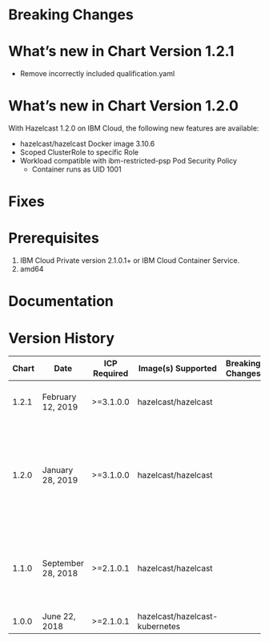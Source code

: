# Breaking Changes


# What’s new in Chart Version 1.2.1

* Remove incorrectly included qualification.yaml


# What’s new in Chart Version 1.2.0

With Hazelcast 1.2.0 on IBM Cloud, the following new
features are available:
* hazelcast/hazelcast Docker image 3.10.6
* Scoped ClusterRole to specific Role
* Workload compatible with ibm-restricted-psp Pod Security Policy
  * Container runs as UID 1001


# Fixes


# Prerequisites
1. IBM Cloud Private version 2.1.0.1+ or IBM Cloud Container Service.
2. amd64

# Documentation


# Version History

| Chart | Date | ICP Required | Image(s) Supported | Breaking Changes | Details |
| ----- | ---- | ------------ | ------------------ | ---------------- | ------- |
| 1.2.1 | February 12, 2019 | >=3.1.0.0 | hazelcast/hazelcast | | Remove incorrectly included qualification.yaml |
| 1.2.0 | January 28, 2019 | >=3.1.0.0 | hazelcast/hazelcast | | Update Hazelcast to 3.10.6. ibm-restricted-psp compatibility. Scoped ClusterRole to specific Role. Container run as UID 1001. |
| 1.1.0 | September 28, 2018 | >=2.1.0.1 | hazelcast/hazelcast | | Change deployment type to StatefulSet. Update hazelcast supported docker image, version, and probes. |
| 1.0.0 | June 22, 2018 | >=2.1.0.1 | hazelcast/hazelcast-kubernetes | | Initial release. |
